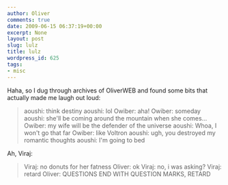 ```yaml
---
author: Oliver
comments: true
date: 2009-06-15 06:37:19+00:00
excerpt: None
layout: post
slug: lulz
title: lulz
wordpress_id: 625
tags:
- misc
---
```


Haha, so I dug through archives of OliverWEB and found some bits that actually made me laugh out loud:

<blockquote>
aoushi: think destiny
aoushi: lol
Owiber: aha!
Owiber: someday
aoushi: she'll be coming around the mountain when she comes...
Owiber: my wife will be the defender of the universe
aoushi: Whoa, I won't go that far
Owiber: like Voltron
aoushi: ugh, you destroyed my romantic thoughts
aoushi: I'm going to bed
</blockquote>

Ah, Viraj:

<blockquote>
Viraj: no donuts for her fatness
Oliver: ok
Viraj: no, i was asking?
Viraj: retard
Oliver: QUESTIONS END WITH QUESTION MARKS, RETARD
</blockquote>